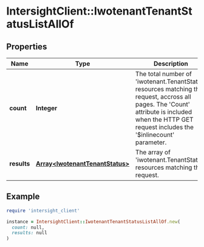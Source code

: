 # IntersightClient::IwotenantTenantStatusListAllOf

## Properties

| Name | Type | Description | Notes |
| ---- | ---- | ----------- | ----- |
| **count** | **Integer** | The total number of &#39;iwotenant.TenantStatus&#39; resources matching the request, accross all pages. The &#39;Count&#39; attribute is included when the HTTP GET request includes the &#39;$inlinecount&#39; parameter. | [optional] |
| **results** | [**Array&lt;IwotenantTenantStatus&gt;**](IwotenantTenantStatus.md) | The array of &#39;iwotenant.TenantStatus&#39; resources matching the request. | [optional] |

## Example

```ruby
require 'intersight_client'

instance = IntersightClient::IwotenantTenantStatusListAllOf.new(
  count: null,
  results: null
)
```

